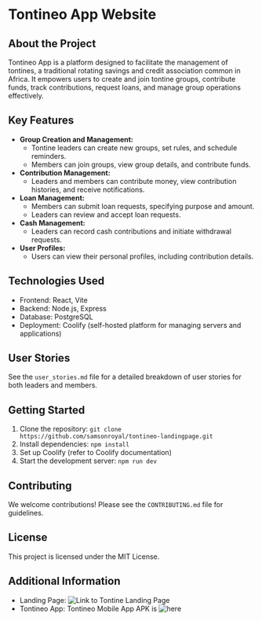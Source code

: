 # Tontineo App Website

## About the Project

Tontineo App is a platform designed to facilitate the management of tontines, a traditional rotating savings and credit association common in Africa. It empowers users to create and join tontine groups, contribute funds, track contributions, request loans, and manage group operations effectively.

## Key Features

- **Group Creation and Management:**
    - Tontine leaders can create new groups, set rules, and schedule reminders.
    - Members can join groups, view group details, and contribute funds.
- **Contribution Management:**
    - Leaders and members can contribute money, view contribution histories, and receive notifications.
- **Loan Management:**
    - Members can submit loan requests, specifying purpose and amount.
    - Leaders can review and accept loan requests.
- **Cash Management:**
    - Leaders can record cash contributions and initiate withdrawal requests.
- **User Profiles:**
    - Users can view their personal profiles, including contribution details.

## Technologies Used

- Frontend: React, Vite
- Backend: Node.js, Express
- Database: PostgreSQL
- Deployment: Coolify (self-hosted platform for managing servers and applications)

## User Stories

See the `user_stories.md` file for a detailed breakdown of user stories for both leaders and members.

## Getting Started

1. Clone the repository: `git clone https://github.com/samsonroyal/tontineo-landingpage.git`
2. Install dependencies: `npm install`
3. Set up Coolify (refer to Coolify documentation)
4. Start the development server: `npm run dev`

## Contributing

We welcome contributions! Please see the `CONTRIBUTING.md` file for guidelines.

## License

This project is licensed under the MIT License.

## Additional Information

- Landing Page: ![Link to Tontine Landing Page]()
- Tontineo App: Tontineo Mobile App APK is ![here]()
